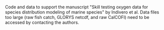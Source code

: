 Code and data to support the manuscript "Skill testing oxygen data for species distribution modeling of marine species" by Indivero et al. Data files too large (raw fish catch, GLORYS netcdf, and raw CalCOFI) need to be accessed by contacting the authors.

